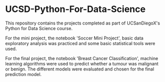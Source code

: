 # UCSD-Python-For-Data-Science
This repository contains the projects completed as part of UCSanDiegoX's Python for Data Science course.

For the mini project, the notebook 'Soccer Mini Project', basic data exploratory analysis was practiced and some basic statistical tools were used.

For the final project, the notebook 'Breast Cancer Classification', machine learning algorithms were used to predict whether a tumour was malignant or benign.
The different models were evaluated and chosen for the final prediction model.
